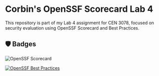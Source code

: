 # Corbin's OpenSSF Scorecard Lab 4

This repository is part of my Lab 4 assignment for CEN 3078, focused on security evaluation using OpenSSF Scorecard and Best Practices.

## 🛡️ Badges

![OpenSSF Scorecard](https://api.securityscorecards.dev/projects/github.com/CorbinIrish/corbinlab4/badge)

<!-- Replace 0000 below with your actual project number once you register it on bestpractices.dev -->
[![OpenSSF Best Practices](https://bestpractices.coreinfrastructure.org/projects/0000/badge)](https://bestpractices.coreinfrastructure.org/projects/0000)
